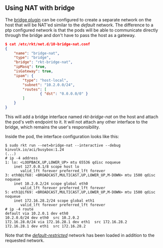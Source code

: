 ## Using NAT with bridge

The [bridge plugin][cni-bridge] can be configured to create a separate network on the host that will be NAT'ed similar to the _default_ network.
The difference to a ptp configured network is that the pods will be able to communicate directly through the bridge and don't have to pass the host as a gateway.

```json
$ cat /etc/rkt/net.d/10-bridge-nat.conf
{
    "name": "bridge-nat",
    "type": "bridge",
    "bridge": "rkt-bridge-nat",
    "ipMasq": true,
    "isGateway": true,
    "ipam": {
        "type": "host-local",
        "subnet": "10.2.0.0/24",
        "routes": [
                { "dst": "0.0.0.0/0" }
        ]
    }
}
```

This will add a bridge interface named _rkt-bridge-nat_ on the host and attach the pod's veth endpoint to it.
It will not attach any other interface to the bridge, which remains the user's responsibility.

Inside the pod, the interface configuration looks like this:

```
$ sudo rkt run --net=bridge-nat --interactive --debug kinvolk.io/aci/busybox:1.24
(...)
# ip -4 address
1: lo: <LOOPBACK,UP,LOWER_UP> mtu 65536 qdisc noqueue
    inet 127.0.0.1/8 scope host lo
       valid_lft forever preferred_lft forever
3: eth0@if68: <BROADCAST,MULTICAST,UP,LOWER_UP,M-DOWN> mtu 1500 qdisc noqueue
    inet 10.2.0.2/24 scope global eth0
       valid_lft forever preferred_lft forever
5: eth1@if69: <BROADCAST,MULTICAST,UP,LOWER_UP,M-DOWN> mtu 1500 qdisc noqueue
    inet 172.16.28.2/24 scope global eth1
       valid_lft forever preferred_lft forever
# ip -4 route
default via 10.2.0.1 dev eth0
10.2.0.0/24 dev eth0  src 10.2.0.2
172.16.28.0/24 via 172.16.28.1 dev eth1  src 172.16.28.2
172.16.28.1 dev eth1  src 172.16.28.2
```

Note that the _[default-restricted][default-restricted]_ network has been loaded in addition to the requested network.


[cni-bridge]: https://github.com/containernetworking/plugins/blob/master/plugins/main/bridge/README.md
[default-restricted]: overview.md#the-default-restricted-network
